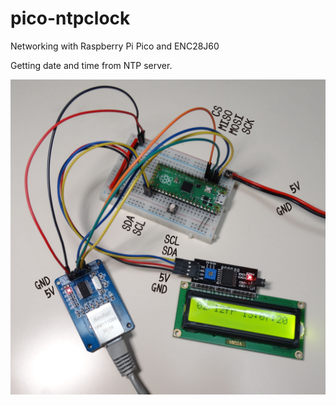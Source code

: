 # pico-ntpclock

Networking with Raspberry Pi Pico and ENC28J60

Getting date and time from NTP server.

![Overview](docs/enc28j60pico.jpg)

